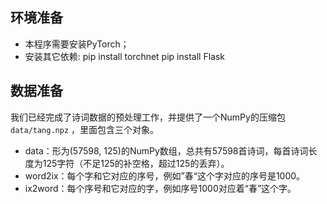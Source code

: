 ## 环境准备

- 本程序需要安装PyTorch；
- 安装其它依赖:
    pip install torchnet
    pip install Flask

## 数据准备

我们已经完成了诗词数据的预处理工作，并提供了一个NumPy的压缩包`data/tang.npz` ，里面包含三个对象。

- data：形为(57598, 125)的NumPy数组，总共有57598首诗词，每首诗词长度为125字符（不足125的补空格，超过125的丢弃）。
- word2ix：每个字和它对应的序号，例如”春“这个字对应的序号是1000。
- ix2word：每个序号和它对应的字，例如序号1000对应着“春”这个字。